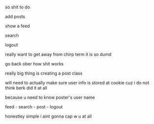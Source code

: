 

so shit to do 

add posts

show a feed

search

logout

really want  to get away from chirp term it is so dumd

go back ober how shit works

really big thing is creating a post class

will need to actually make sure user info is stored at cookie cuz i do not think berk did it at all

because u need to know poster's user name


feed - search - post - logout 

honestley simple i aint gonna cap w u at all 